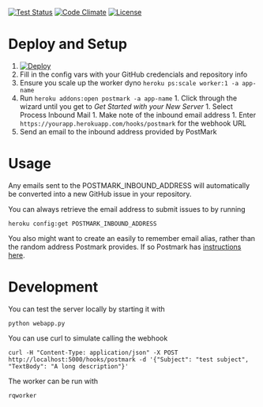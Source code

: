 [![Test Status](https://circleci.com/gh/sibson/ghinbox.svg?style=svg)](https://circleci.com/gh/sibson/ghinbox)
[![Code Climate](https://codeclimate.com/repos/568ca7c459754f7dc3000183/badges/f5f3486504565a83ecad/gpa.svg)](https://codeclimate.com/repos/568ca7c459754f7dc3000183/feed)
[![License](http://img.shields.io/:license-mit-blue.svg)](http://sibson.mit-license.org)

# Deploy and Setup

  1. [![Deploy](https://www.herokucdn.com/deploy/button.png)](https://heroku.com/deploy)
  1. Fill in the config vars with your GitHub credencials and repository info
  1. Ensure you scale up the worker dyno ```heroku ps:scale worker:1 -a app-name```
  1. Run ```heroku addons:open postmark -a app-name```
    1. Click through the wizard until you get to *Get Started with your New Server* 
    1. Select Process Inbound Mail
    1. Make note of the inbound email address
    1. Enter ```https://yourapp.herokuapp.com/hooks/postmark``` for the webhook URL
  1. Send an email to the inbound address provided by PostMark

# Usage
Any emails sent to the POSTMARK_INBOUND_ADDRESS will automatically be converted into a new GitHub issue in your repository.

You can always retrieve the email address to submit issues to by running

    heroku config:get POSTMARK_INBOUND_ADDRESS

You also might want to create an easily to remember email alias, rather than the random address Postmark provides.  If so Postmark has [instructions here](http://developer.postmarkapp.com/developer-process-domain.html).

# Development

You can test the server locally by starting it with

    python webapp.py


You can use curl to simulate calling the webhook

    curl -H "Content-Type: application/json" -X POST http://localhost:5000/hooks/postmark -d '{"Subject": "test subject", "TextBody": "A long description"}' 

The worker can be run with

    rqworker
